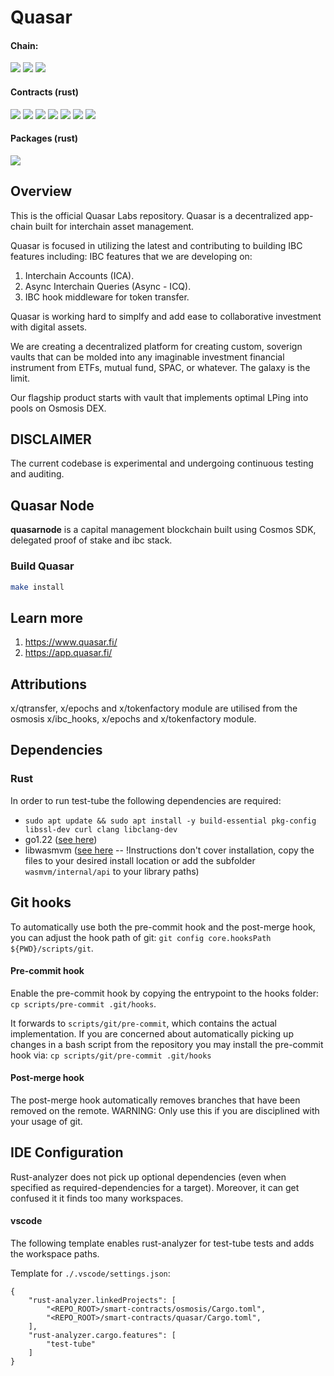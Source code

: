 # Quasar

#### Chain:
![](https://github.com/quasar-finance/quasar/actions/workflows/build_go.yml/badge.svg)
![](https://github.com/quasar-finance/quasar/actions/workflows/lint_go.yml/badge.svg)
![](https://github.com/quasar-finance/quasar/actions/workflows/test_go.yml/badge.svg)

#### Contracts (rust)
![](https://github.com/quasar-finance/quasar/actions/workflows/cl_vault.yml/badge.svg)
![](https://github.com/quasar-finance/quasar/actions/workflows/dex_router_osmosis.yml/badge.svg)
![](https://github.com/quasar-finance/quasar/actions/workflows/lst_adapter_osmosis.yml/badge.svg)
![](https://github.com/quasar-finance/quasar/actions/workflows/lst_dex_adapter_osmosis.yml/badge.svg)
![](https://github.com/quasar-finance/quasar/actions/workflows/merkle_incentives.yml/badge.svg)
![](https://github.com/quasar-finance/quasar/actions/workflows/range_middleware.yml/badge.svg)
![](https://github.com/quasar-finance/quasar/actions/workflows/token_burner.yml/badge.svg)

#### Packages (rust)
![](https://github.com/quasar-finance/quasar/actions/workflows/quasar_types.yml/badge.svg)

## Overview

This is the official Quasar Labs repository.
Quasar is a decentralized app-chain built for interchain asset management.

Quasar is focused in utilizing the latest and contributing to building IBC features including:
IBC features that we are developing on:
1. Interchain Accounts (ICA).
2. Async Interchain Queries (Async - ICQ).
3. IBC hook middleware for token transfer. 

Quasar is working hard to simplfy and add ease to collaborative investment with digital assets. 

We are creating a decentralized platform for creating custom, soverign vaults that can be molded into any imaginable investment financial instrument from ETFs, mutual fund, SPAC, or whatever. 
The galaxy is the limit. 

Our flagship product starts with vault that implements optimal LPing into pools on Osmosis DEX.

## DISCLAIMER
The current codebase is experimental and undergoing continuous testing and auditing. 

## Quasar Node
**quasarnode** is a capital management blockchain built using Cosmos SDK, delegated proof of stake and ibc stack. 

### Build Quasar

```bash
make install 
```

  
## Learn more
1. https://www.quasar.fi/
2. https://app.quasar.fi/
 
## Attributions

x/qtransfer, x/epochs and x/tokenfactory module are utilised from the osmosis x/ibc_hooks, x/epochs and x/tokenfactory module.


## Dependencies
### Rust
In order to run test-tube the following dependencies are required:
* `sudo apt update && sudo apt install -y build-essential pkg-config libssl-dev curl clang libclang-dev`
* go1.22 ([see here](https://go.dev/doc/install))
* libwasmvm ([see here](https://github.com/CosmWasm/wasmvm) -- !Instructions don't cover installation, copy the files to your desired install location or add the subfolder `wasmvm/internal/api` to your library paths) 

## Git hooks
To automatically use both the pre-commit hook and the post-merge hook, you can adjust the hook path of git: `git config core.hooksPath ${PWD}/scripts/git`.

#### Pre-commit hook
Enable the pre-commit hook by copying the entrypoint to the hooks folder: `cp scripts/pre-commit .git/hooks`.

It forwards to `scripts/git/pre-commit`, which contains the actual implementation.
If you are concerned about automatically picking up changes in a bash script from the repository you may install the pre-commit hook via: `cp scripts/git/pre-commit .git/hooks`

#### Post-merge hook
The post-merge hook automatically removes branches that have been removed on the remote.
WARNING: Only use this if you are disciplined with your usage of git.

## IDE Configuration
Rust-analyzer does not pick up optional dependencies (even when specified as required-dependencies for a target). Moreover, it can get confused it it finds too many workspaces.

#### vscode
The following template enables rust-analyzer for test-tube tests and adds the workspace paths.

Template for `./.vscode/settings.json`:
```
{
    "rust-analyzer.linkedProjects": [
        "<REPO_ROOT>/smart-contracts/osmosis/Cargo.toml",
        "<REPO_ROOT>/smart-contracts/quasar/Cargo.toml",
    ],
    "rust-analyzer.cargo.features": [
        "test-tube"
    ]
}
```
